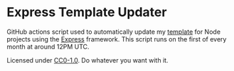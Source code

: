 # Express Template Updater

GitHub actions script used to automatically update my [template](https://github.com/tjohnston-softdev/njs-express-template) for Node projects using the [Express](https://expressjs.com/) framework. This script runs on the first of every month at around 12PM UTC.

Licensed under [CC0-1.0](https://creativecommons.org/publicdomain/zero/1.0/). Do whatever you want with it.
